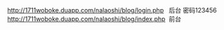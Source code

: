 http://1711woboke.duapp.com/nalaoshi/blog/login.php   后台 密码123456
http://1711woboke.duapp.com/nalaoshi/blog/index.php  前台
